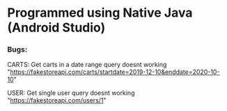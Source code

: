 # Programmed using Native Java (Android Studio)

### Bugs:
CARTS: Get carts in a date range query doesnt working "https://fakestoreapi.com/carts/startdate=2019-12-10&enddate=2020-10-10"

USER: Get single user query doesnt working "https://fakestoreapi.com/users/1"
